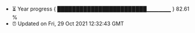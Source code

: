 - ⏳ Year progress { ████████████████████████▁▁▁▁▁▁ } 82.61 %
- ⏰ Updated on Fri, 29 Oct 2021 12:32:43 GMT

